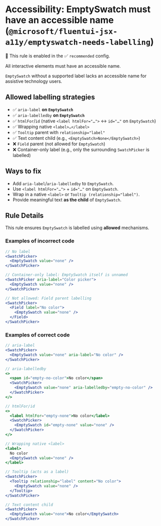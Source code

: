 # Accessibility: EmptySwatch must have an accessible name (`@microsoft/fluentui-jsx-a11y/emptyswatch-needs-labelling`)

💼 This rule is enabled in the ✅ `recommended` config.

<!-- end auto-generated rule header -->

All interactive elements must have an accessible name.

`EmptySwatch` without a supported label lacks an accessible name for assistive technology users.

## Allowed labelling strategies

- ✅ `aria-label` **on `EmptySwatch`**
- ✅ `aria-labelledby` **on `EmptySwatch`**
- ✅ `htmlFor`/`id` (native `<label htmlFor="…">` ↔ `id="…"` on `EmptySwatch`)
- ✅ Wrapping native `<label>…</label>`
- ✅ `Tooltip` parent with `relationship="label"`
- ✅ Text content child (e.g., `<EmptySwatch>None</EmptySwatch>`)
- ❌ `Field` parent (not allowed for `EmptySwatch`)
- ❌ Container-only label (e.g., only the surrounding `SwatchPicker` is labelled)

## Ways to fix

- Add `aria-label`/`aria-labelledby` to `EmptySwatch`.
- Use `<label htmlFor="…">` + `id="…"` on `EmptySwatch`.
- Wrap in a native `<label>` or `Tooltip (relationship="label")`.
- Provide meaningful text **as the child** of `EmptySwatch`.

## Rule Details

This rule ensures `EmptySwatch` is labelled using **allowed** mechanisms.

### Examples of **incorrect** code

```jsx
// No label
<SwatchPicker>
  <EmptySwatch value="none" />
</SwatchPicker>
```

```jsx
// Container-only label: EmptySwatch itself is unnamed
<SwatchPicker aria-label="Color picker">
  <EmptySwatch value="none" />
</SwatchPicker>
```

```jsx
// Not allowed: Field parent labelling
<SwatchPicker>
  <Field label="No color">
    <EmptySwatch value="none" />
  </Field>
</SwatchPicker>
```

### Examples of **correct** code

```jsx
// aria-label
<SwatchPicker>
  <EmptySwatch value="none" aria-label="No color" />
</SwatchPicker>
```

```jsx
// aria-labelledby
<>
  <span id="empty-no-color">No color</span>
  <SwatchPicker>
    <EmptySwatch value="none" aria-labelledby="empty-no-color" />
  </SwatchPicker>
</>
```

```jsx
// htmlFor/id
<>
  <label htmlFor="empty-none">No color</label>
  <SwatchPicker>
    <EmptySwatch id="empty-none" value="none" />
  </SwatchPicker>
</>
```

```jsx
// Wrapping native <label>
<label>
  No color
  <EmptySwatch value="none" />
</label>
```

```jsx
// Tooltip (acts as a label)
<SwatchPicker>
  <Tooltip relationship="label" content="No color">
    <EmptySwatch value="none" />
  </Tooltip>
</SwatchPicker>
```

```jsx
// Text content child
<SwatchPicker>
  <EmptySwatch value="none">No color</EmptySwatch>
</SwatchPicker>
```
